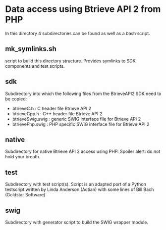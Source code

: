# Data access using Btrieve API 2 from PHP

In this directory 4 subdirectories can be found as well as a bash script.

## mk_symlinks.sh
script to build this directory structure. Provides symlinks to SDK components and test scripts.

## sdk
Subdirectory into which the following files from the BtrieveAPI2 SDK need to be copied:
* btrieveC.h : C header file Btrieve API 2
* btrieveCpp.h : C++ header file Btrieve API 2
* btrieveSwig.swig : generic SWIG interface file for Btrieve API 2
* btrievePhp.swig : PHP specific SWIG interface file for Btrieve API 2

## native
Subdirectory for native Btrieve API 2 access using PHP. Spoiler alert: do not hold your breath.

## test
Subdirectory with test script(s). Script is an adapted port of a Python testscript written by Linda Anderson (Actian) with some lines of Bill Bach (Goldstar Software)

## swig
Subdirectory with generator script to build the SWIG wrapper module.

